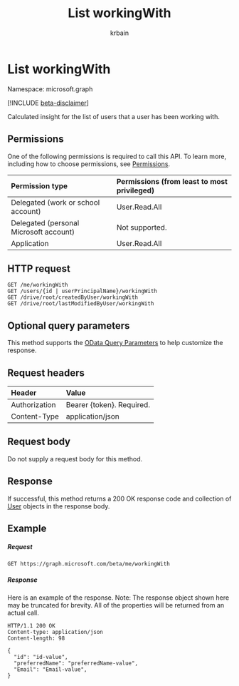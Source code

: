 ﻿---
title: "List workingWith"
description: "Calculated insight for the list of users that a user has been working with."
author: "krbain"
localization_priority: Normal
ms.prod: "users"
doc_type: apiPageType
---

# List workingWith

Namespace: microsoft.graph

[!INCLUDE [beta-disclaimer](../../includes/beta-disclaimer.md)]

Calculated insight for the list of users that a user has been working with.

## Permissions

One of the following permissions is required to call this API. To learn more, including how to choose permissions, see [Permissions](/graph/permissions-reference).

| Permission type                        | Permissions (from least to most privileged) |
| :------------------------------------- | :------------------------------------------ |
| Delegated (work or school account)     | User.Read.All                               |
| Delegated (personal Microsoft account) | Not supported.                              |
| Application                            | User.Read.All                               |

## HTTP request

```http
GET /me/workingWith
GET /users/{id | userPrincipalName}/workingWith
GET /drive/root/createdByUser/workingWith
GET /drive/root/lastModifiedByUser/workingWith
```

## Optional query parameters
This method supports the [OData Query Parameters](/graph/query-parameters) to help customize the response.

## Request headers

| Header        | Value                     |
| :------------ | :------------------------ |
| Authorization | Bearer {token}. Required. |
| Content-Type  | application/json          |

## Request body

Do not supply a request body for this method.

## Response

If successful, this method returns a 200 OK response code and collection of [User](../resources/user.md) objects in the response body.

## Example

##### Request

```http
GET https://graph.microsoft.com/beta/me/workingWith
```

##### Response

Here is an example of the response. Note: The response object shown here may be truncated for brevity. All of the properties will be returned from an actual call.

```http
HTTP/1.1 200 OK
Content-type: application/json
Content-length: 98

{
  "id": "id-value",
  "preferredName": "preferredName-value",
  "Email": "Email-value",
}
```